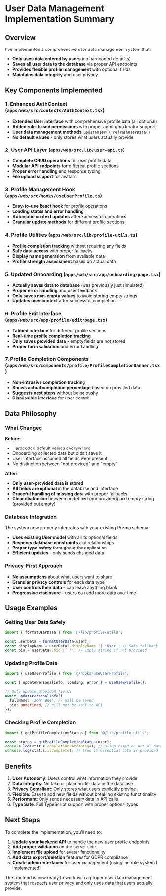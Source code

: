 # User Data Management Implementation Summary

## Overview
I've implemented a comprehensive user data management system that:
- **Only uses data entered by users** (no hardcoded defaults)
- **Saves all user data to the database** via proper API endpoints
- **Provides flexible profile management** with optional fields
- **Maintains data integrity** and user privacy

## Key Components Implemented

### 1. Enhanced AuthContext (`apps/web/src/contexts/AuthContext.tsx`)
- **Extended User interface** with comprehensive profile data (all optional)
- **Added role-based permissions** with proper admin/moderator support
- **User data management methods**: `updateUser()`, `refreshUserData()`
- **No default values** - only stores what users actually provide

### 2. User API Layer (`apps/web/src/lib/user-api.ts`)
- **Complete CRUD operations** for user profile data
- **Modular API endpoints** for different profile sections
- **Proper error handling** and response typing
- **File upload support** for avatars

### 3. Profile Management Hook (`apps/web/src/hooks/useUserProfile.ts`)
- **Easy-to-use React hook** for profile operations
- **Loading states and error handling**
- **Automatic context updates** after successful operations
- **Granular update methods** for different profile sections

### 4. Profile Utilities (`apps/web/src/lib/profile-utils.ts`)
- **Profile completion tracking** without requiring any fields
- **Safe data access** with proper fallbacks
- **Display name generation** from available data
- **Profile strength assessment** based on actual data

### 5. Updated Onboarding (`apps/web/src/app/onboarding/page.tsx`)
- **Actually saves data to database** (was previously just simulated)
- **Proper error handling** and user feedback
- **Only saves non-empty values** to avoid storing empty strings
- **Updates user context** after successful completion

### 6. Profile Edit Interface (`apps/web/src/app/profile/edit/page.tsx`)
- **Tabbed interface** for different profile sections
- **Real-time profile completion tracking**
- **Only saves provided data** - empty fields are not stored
- **Proper form validation** and error handling

### 7. Profile Completion Components (`apps/web/src/components/profile/ProfileCompletionBanner.tsx`)
- **Non-intrusive completion tracking** 
- **Shows actual completion percentage** based on provided data
- **Suggests next steps** without being pushy
- **Dismissible interface** for user control

## Data Philosophy

### What Changed
**Before:**
- Hardcoded default values everywhere
- Onboarding collected data but didn't save it
- User interface assumed all fields were present
- No distinction between "not provided" and "empty"

**After:**
- **Only user-provided data is stored**
- **All fields are optional** in the database and interface
- **Graceful handling of missing data** with proper fallbacks
- **Clear distinction** between undefined (not provided) and empty string (provided but empty)

### Database Integration
The system now properly integrates with your existing Prisma schema:
- **Uses existing User model** with all its optional fields
- **Respects database constraints** and relationships
- **Proper type safety** throughout the application
- **Efficient updates** - only sends changed data

### Privacy-First Approach
- **No assumptions** about what users want to share
- **Granular privacy controls** for each data type
- **User controls their data** - can leave anything blank
- **Progressive disclosure** - users can add more data over time

## Usage Examples

### Getting User Data Safely
```typescript
import { formatUserData } from '@/lib/profile-utils';

const userData = formatUserData(user);
const displayName = userData?.displayName || 'User'; // Safe fallback
const bio = userData?.bio || ''; // Empty string if not provided
```

### Updating Profile Data
```typescript
import { useUserProfile } from '@/hooks/useUserProfile';

const { updatePersonalInfo, loading, error } = useUserProfile();

// Only update provided fields
await updatePersonalInfo({
  fullName: 'John Doe', // Will be saved
  bio: undefined, // Will not be sent to API
});
```

### Checking Profile Completion
```typescript
import { getProfileCompletionStatus } from '@/lib/profile-utils';

const status = getProfileCompletionStatus(user);
console.log(status.completionPercentage); // 0-100 based on actual data
console.log(status.isComplete); // true if essential data is provided
```

## Benefits

1. **User Autonomy**: Users control what information they provide
2. **Data Integrity**: No fake or placeholder data in the database
3. **Privacy Compliant**: Only stores what users explicitly provide
4. **Flexible**: Easy to add new fields without breaking existing functionality
5. **Performant**: Only sends necessary data in API calls
6. **Type Safe**: Full TypeScript support with proper optional types

## Next Steps

To complete the implementation, you'll need to:

1. **Update your backend API** to handle the new user profile endpoints
2. **Add proper validation** on the server side
3. **Implement file upload** for avatar functionality
4. **Add data export/deletion** features for GDPR compliance
5. **Create admin interfaces** for user management (using the role system I implemented)

The frontend is now ready to work with a proper user data management system that respects user privacy and only uses data that users actually provide.